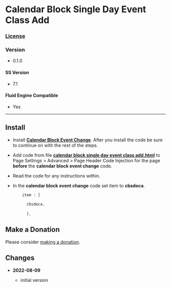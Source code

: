 # Calendar Block Single Day Event Class Add

### [License][1]

### Version

  * 0.1.0

#### SS Version

  * 7.1

#### Fluid Engine Compatible

  * Yes

---

## Install

* Install **[Calendar Block Event Change][2]**. After you install the code be
  sure to continue on with the rest of the steps.
  
* Add code from file **[calendar block single day event class add.html][3]** to
  Page Settings > Advanced > Page Header Code Injection for the page **before**
  the **calendar block event change** code.
  
* Read the code for any instructions within.
  
* In the **calendar block event change** code set item to **cbsdeca**.
  
  ```javascript
      item : [
      
        cbsdeca,
        
        ],
  ```

## Make a Donation

Please consider [making a donation][4].

## Changes

<!-- * **2021-08-02**

  * fix minor documentation issues
  * bumped version to 0.1d1
  -->
* **2022-08-09**

  * initial version

[1]: https://github.com/tomsWebConsulting/twcsl/blob/main/LICENSE.txt#L1
[2]: https://github.com/tomsWebConsulting/twcsl/tree/main/Calendar%20Block%20Event%20Change#calendar-block-event-change
[3]: calendar%20block%20single%20day%20event%20class%20add.html#L1
[4]: https://github.com/tomsWebConsulting/twcsl#make-a-donation
